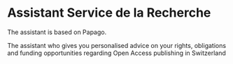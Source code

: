 # Assistant Service de la Recherche

The assistant is based on Papago.

The assistant who gives you personalised advice on your rights, obligations and funding opportunities regarding Open Access publishing in Switzerland
